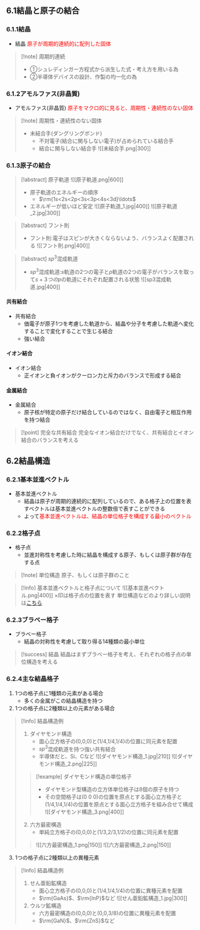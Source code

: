 ## $6.1$結晶と原子の結合

### $6.1.1$結晶
- 結晶
    <span style="color: red;">原子が周期的連続的に配列した固体</span>
> [!note] 周期的連続
> - ①シュレディンガー方程式から派生した式・考え方を用いる為
> - ②半導体デバイスの設計、作製の均一化の為

### $6.1.2$アモルファス(非晶質)
- アモルファス(非晶質)
    <span style="color: red;">原子をマクロ的に見ると、周期性・連続性のない固体</span>
> [!note] 周期性・連続性のない固体
> - 未結合手(ダングリングボンド)
>    - 不対電子(結合に関与しない電子)が占められている結合手
>    - 結合に関与しない結合手
> ![[未結合手.png|300]]

### $6.1.3$原子の結合

> [!abstract] 原子軌道
> ![[原子軌道.png|600]]
> - 原子軌道のエネルギーの順序
>     - $\rm{1s<2s<2p<3s<3p<4s<3d}\ldots$
> - エネルギーが低いほど安定
> ![[原子軌道_1.jpg|400]]
> ![[原子軌道_2.jpg|300]]

> [!abstract] フント則
> - フント則:電子はスピンが大きくならないよう、バランスよく配置される
> ![[フント則.png|400]]

> [!abstract] $sp^3$混成軌道
> - $sp^3$混成軌道:$s$軌道の$2$つの電子と$p$軌道の$2$つの電子がバランスを取って$s+3つのp$の軌道にそれぞれ配置される状態
> ![[sp3混成軌道.jpg|400]]


#### 共有結合
- 共有結合
    - 価電子が原子$1$つを考慮した軌道から、結晶や分子を考慮した軌道へ変化することで変化することで生じる結合
    - 強い結合

#### イオン結合
- イオン結合
    - 正イオンと負イオンがクーロン力と斥力のバランスで形成する結合

#### 金属結合
- 金属結合
    - 原子核が特定の原子だけ結合しているのではなく、自由電子と相互作用を持つ結合

> [!point] 完全な共有結合
> 完全なイオン結合だけでなく、共有結合とイオン結合のバランスを考える

## $6.2$結晶構造

### $6.2.1$基本並進ベクトル
- 基本並進ベクトル
    - 結晶は原子が周期的連続的に配列しているので、ある格子上の位置を表すベクトルは基本並進ベクトルの整数倍で表すことができる
    - よって<span style="color: red;">基本並進ベクトルは、結晶の単位格子を構成する最小のベクトル</span>

### $6.2.2$格子点
- 格子点
    - 並進対称性を考慮した時に結晶を構成する原子、もしくは原子群が存在する点
> [!note] 単位構造
> 原子、もしくは原子群のこと

> [!info] 基本並進ベクトルと格子点について
> ![[基本並進ベクトル.png|400]]
> $\times$印は格子点の位置を表す
> 単位構造などのより詳しい説明は[こちら](http://physics.thick.jp/SolidState_Physics/Section1/1-3.html)

### $6.2.3$ブラベー格子
- ブラベー格子
    - 結晶の対称性を考慮して取り得る$14$種類の最小単位
> [!success] 結晶
> 結晶はまずブラベー格子を考え、それぞれの格子点の単位構造を考える

### $6.2.4$主な結晶格子
1. $1$つの格子点に$1$種類の元素がある場合
    - 多くの金属がこの結晶構造を持つ
2. $1$つの格子点に$2$種類以上の元素がある場合
> [!info] 結晶構造例
> 1. ダイヤモンド構造
>    - 面心立方格子の(0,0,0)と(1/4,1/4,1/4)の位置に同元素を配置
>    - $sp^3$混成軌道を持つ強い共有結合
>    - 半導体だと、Si、Cなど
>     ![[ダイヤモンド構造_1.jpg|210]] ![[ダイヤモンド構造_2.png|225]]
> > [!example] ダイヤモンド構造の単位格子
> >    - ダイヤモンド型構造の立方体単位格子は8個の原子を持つ
> >    - その空間格子は(0 0 0)の位置を原点とする面心立方格子と(1/4,1/4,1/4)の位置を原点とする面心立方格子を組み合せて構成
> >    ![[ダイヤモンド構造_3.png|400]]
> 2. 六方最密構造
>     - 単純立方格子の(0,0,0)と(1/3,2/3,1/2)の位置に同元素を配置
> >    ![[六方最密構造_1.png|150]] ![[六方最密構造_2.png|150]]

3. $1$つの格子点に$2$種類以上の異種元素
> [!info] 結晶構造例
> 1. せん亜鉛鉱構造
>     - 面心立方格子の(0,0,0)と(1/4,1/4,1/4)の位置に異種元素を配置
>     - $\rm{GaAs}$、$\rm{InP}$など
>     ![[せん亜鉛鉱構造_1.jpg|300]]
> 2. ウルツ鉱構造
>     - 六方最密構造の(0,0,0)と(0,0,3/8)の位置に異種元素を配置
>     - $\rm{GaN}$、$\rm{ZnS}$など
